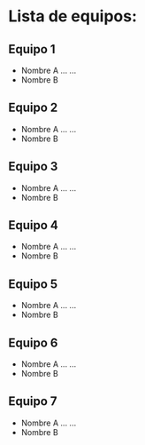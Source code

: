 # Lista de equipos:

## Equipo 1
- Nombre A
...
...
- Nombre B

## Equipo 2
- Nombre A
...
...
- Nombre B

## Equipo 3
- Nombre A
...
...
- Nombre B

## Equipo 4
- Nombre A
...
...
- Nombre B

## Equipo 5
- Nombre A
...
...
- Nombre B

## Equipo 6
- Nombre A
...
...
- Nombre B

## Equipo 7
- Nombre A
...
...
- Nombre B
